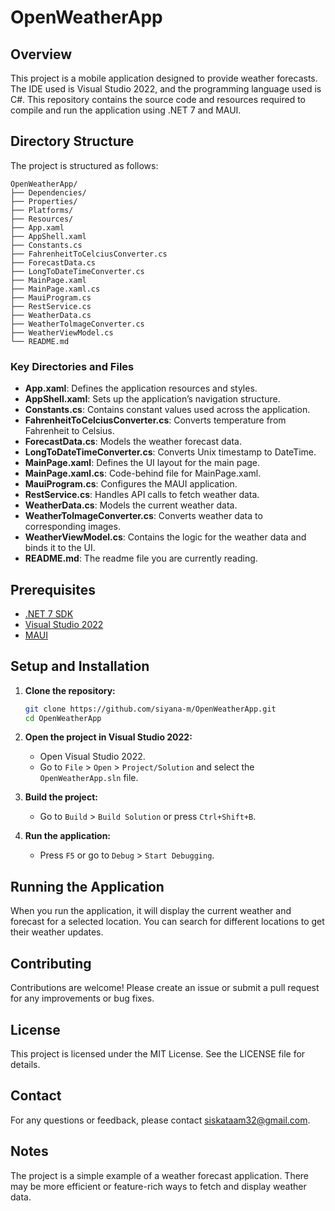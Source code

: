 # OpenWeatherApp

## Overview

This project is a mobile application designed to provide weather forecasts. The IDE used is Visual Studio 2022, and the programming language used is C#. This repository contains the source code and resources required to compile and run the application using .NET 7 and MAUI.

## Directory Structure

The project is structured as follows:


```
OpenWeatherApp/
├── Dependencies/
├── Properties/
├── Platforms/
├── Resources/
├── App.xaml
├── AppShell.xaml
├── Constants.cs
├── FahrenheitToCelciusConverter.cs
├── ForecastData.cs
├── LongToDateTimeConverter.cs
├── MainPage.xaml
├── MainPage.xaml.cs
├── MauiProgram.cs
├── RestService.cs
├── WeatherData.cs
├── WeatherTolmageConverter.cs
├── WeatherViewModel.cs
└── README.md
```


### Key Directories and Files

- **App.xaml**: Defines the application resources and styles.
- **AppShell.xaml**: Sets up the application’s navigation structure.
- **Constants.cs**: Contains constant values used across the application.
- **FahrenheitToCelciusConverter.cs**: Converts temperature from Fahrenheit to Celsius.
- **ForecastData.cs**: Models the weather forecast data.
- **LongToDateTimeConverter.cs**: Converts Unix timestamp to DateTime.
- **MainPage.xaml**: Defines the UI layout for the main page.
- **MainPage.xaml.cs**: Code-behind file for MainPage.xaml.
- **MauiProgram.cs**: Configures the MAUI application.
- **RestService.cs**: Handles API calls to fetch weather data.
- **WeatherData.cs**: Models the current weather data.
- **WeatherTolmageConverter.cs**: Converts weather data to corresponding images.
- **WeatherViewModel.cs**: Contains the logic for the weather data and binds it to the UI.
- **README.md**: The readme file you are currently reading.

## Prerequisites

- [.NET 7 SDK](https://dotnet.microsoft.com/download/dotnet/7.0)
- [Visual Studio 2022](https://visualstudio.microsoft.com/vs/)
- [MAUI](https://docs.microsoft.com/en-us/dotnet/maui/get-started/installation)

## Setup and Installation

1. **Clone the repository:**
    ```sh
    git clone https://github.com/siyana-m/OpenWeatherApp.git
    cd OpenWeatherApp
    ```

2. **Open the project in Visual Studio 2022:**
    - Open Visual Studio 2022.
    - Go to `File` > `Open` > `Project/Solution` and select the `OpenWeatherApp.sln` file.

3. **Build the project:**
    - Go to `Build` > `Build Solution` or press `Ctrl+Shift+B`.

4. **Run the application:**
    - Press `F5` or go to `Debug` > `Start Debugging`.

## Running the Application

When you run the application, it will display the current weather and forecast for a selected location. You can search for different locations to get their weather updates.

## Contributing

Contributions are welcome! Please create an issue or submit a pull request for any improvements or bug fixes.

## License

This project is licensed under the MIT License. See the LICENSE file for details.

## Contact

For any questions or feedback, please contact siskataam32@gmail.com.

## Notes

The project is a simple example of a weather forecast application. There may be more efficient or feature-rich ways to fetch and display weather data.

